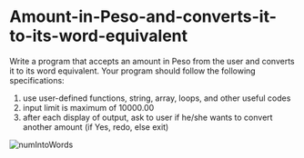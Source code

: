 # Amount-in-Peso-and-converts-it-to-its-word-equivalent

Write a program that accepts an amount in Peso from the user and converts it to its word equivalent. Your program should follow the following specifications: 

1. use user-defined functions, string, array, loops, and other useful codes
2. input limit is maximum of 10000.00
3. after each display of output, ask to user if he/she wants to convert another amount (if Yes, redo, else exit)

![numIntoWords](https://github.com/Xen-kun/Amount-in-Peso-and-converts-it-to-its-word-equivalent/assets/114715262/39296b25-9a22-4014-a20c-ad0bb3a5abe0)
